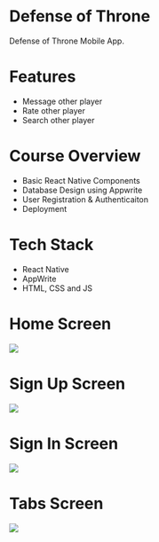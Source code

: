 # Defense of Throne
Defense of Throne Mobile App.

# Features
* Message other player
* Rate other player
* Search other player

# Course Overview
* Basic React Native Components
* Database Design using Appwrite
* User Registration & Authenticaiton
* Deployment

# Tech Stack
* React Native
* AppWrite
* HTML, CSS and JS

# Home Screen
<img src="assets/images/screenshot/s1.jpg">  

# Sign Up Screen
<img src="assets/images/screenshot/s3.jpg">  

# Sign In Screen
<img src="assets/images/screenshot/s2.jpg">  

# Tabs Screen
<img src="assets/images/screenshot/tabs.png">  